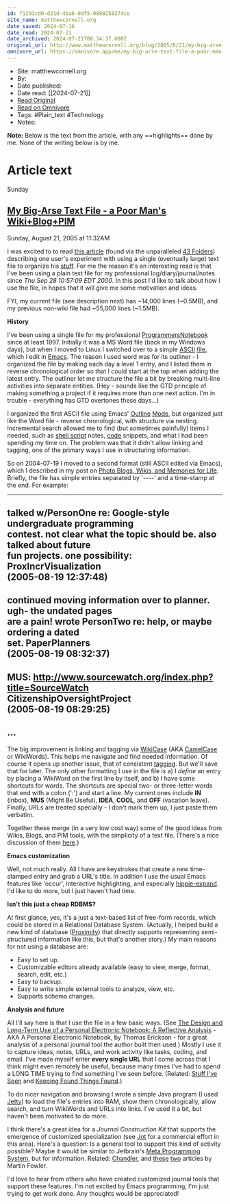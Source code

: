 ```yaml
---
id: f1293cd0-d21d-4ba6-9df5-0898258374ce
site_name: matthewcornell.org
date_saved: 2024-07-16
date_read: 2024-07-21
date_archived: 2024-07-21T08:34:37.000Z
original_url: http://www.matthewcornell.org/blog/2005/8/21/my-big-arse-text-file-a-poor-mans-wikiblogpim.html
omnivore_url: https://omnivore.app/me/my-big-arse-text-file-a-poor-man-s-wiki-blog-pim-the-experiment--190b909f348
---
```


 - Site: matthewcornell.org
 - By: 
 - Date published: 
 - Date read: [[2024-07-21]]
 - [Read Original](http://www.matthewcornell.org/blog/2005/8/21/my-big-arse-text-file-a-poor-mans-wikiblogpim.html)
 - [Read on Omnivore](https://omnivore.app/me/my-big-arse-text-file-a-poor-man-s-wiki-blog-pim-the-experiment--190b909f348)
 - Tags:  #Plain_text  #Technology 
 - Notes: 

**Note:** Below is the text from the article, with any ==highlights== done by me. None of the writing below is by me.

# Article text
Sunday

## [My Big-Arse Text File - a Poor Man's Wiki+Blog+PIM](http://www.matthewcornell.org/blog/2005/8/21/my-big-arse-text-file-a-poor-mans-wikiblogpim.html) 

 Sunday, August 21, 2005 at 11:32AM 

 I was excited to to read [this article](http://www.oreillynet.com/pub/wlg/7567) (found via the unparalleled [43 Folders](http://www.43folders.com/2005/08/life%5Finside%5Fone.html)) describing one user's experiment with using a single (eventually large) text file to organize his [stuff](http://www.google.com/url?sa=t&ct=res&cd=3&url=http%3A//www.amazon.com/exec/obidos/tg/detail/-/0142000280%3Fv%3Dglance&ei=rEEGQ5vpK6bI-QHmwe3LDg). For me the reason it's an interesting read is that I've been using a plain text file for my professional log/diary/journal/notes since _Thu Sep 28 10:57:09 EDT 2000_. In this post I'd like to talk about how I use the file, in hopes that it will give me some motivation and ideas.

FYI, my current file (see description next) has \~14,000 lines (\~0.5MB), and my previous non-wiki file had \~55,000 lines (\~1.5MB).

**History**

I've been using a single file for my professional [ProgrammersNotebook](http://c2.com/cgi/wiki?ProgrammersNotebook) since at least 1997\. Initially it was a MS Word file (back in my Windows days), but when I moved to Linux I switched over to a simple [ASCII](http://en.wikipedia.org/wiki/ASCII) [file](http://www.chris.com/ascii/), which I edit in [Emacs](http://www.gnu.org/software/emacs/emacs.html). The reason I used word was for its outliner - I organized the file by making each day a level 1 entry, and I listed them in reverse chronological order so that I could start at the top when adding the latest entry. The outliner let me structure the file a bit by breaking multi-line activities into separate entities. (Hey - sounds like the GTD principle of making something a project if it requires more than one next action. I'm in trouble - everything has GTD overtones these days...)

I organized the first ASCII file using Emacs' [Outline](http://www.gnu.org/software/emacs/manual/html%5Fnode/Outline-Mode.html) [Mode](http://www.emacswiki.org/cgi-bin/wiki/OutlineMode), but organized just like the Word file - reverse chronological, with structure via nesting. Incremental search allowed me to find (but sometimes painfully) items I needed, such as [shell script](http://www.gnu.org/software/bash/bash.html) notes, [code](http://java.sun.com/) snippets, and what I had been spending my time on. The problem was that it didn't allow linking and tagging, one of the primary ways I use in structuring information.

So on 2004-07-19 I moved to a second format (still ASCII edited via Emacs), which I described in my post on [Photo Blogs, Wikis, and Memories for Life](http://www.matthewcornell.org/blog/2005/04/photo-blogs-wikis-and-memories-for.html). Briefly, the file has simple entries separated by '----' and a time-stamp at the end. For example:

  
  ----  
  talked w/PersonOne re: Google-style undergraduate programming  
  contest. not clear what the topic should be. also talked about future  
  fun projects. one possibility: ProxIncrVisualization  
  (2005-08-19 12:37:48)  
  ----  
  continued moving information over to planner. ugh- the undated pages  
  are a pain! wrote PersonTwo re: help, or maybe ordering a dated  
  set. PaperPlanners  
  (2005-08-19 08:32:37)  
  ----  
  MUS: http://www.sourcewatch.org/index.php?title=SourceWatch  
  CitizenshipOversightProject  
  (2005-08-19 08:29:25)  
  ----  
  ...  
  ----

The big improvement is linking and tagging via [WikiCase](http://c2.com/cgi/wiki?WikiCase) (AKA [CamelCase](http://c2.com/cgi/wiki?CamelCase) or WikiWords). This helps me navigate and find needed information. Of course it opens up another issue, that of consistent [tagging](http://en.wikipedia.org/wiki/Tags). But we'll save that for later. The only other formatting I use in the file is a) I _define_ an entry by placing a WikiWord on the first line by itself, and b) I have some shortcuts for words. The shortcuts are special two- or three-letter words that end with a colon (':') and start a line. My current ones include **IN** (inbox), **MUS** (Might Be Useful), **IDEA**, **COOL**, and **OFF** (vacation leave). Finally, URLs are treated specially - I don't mark them up, I just paste them verbatim.

Together these merge (in a very low cost way) some of the good ideas from Wikis, Blogs, and PIM tools, with the simplicity of a text file. (There's a nice discussion of them [here](http://www.ourpla.net/john/wikiweblogpim.html).)

**Emacs customization**

Well, not much really. All I have are keystrokes that create a new time-stamped entry and grab a URL's title. In addition I use the usual Emacs features like 'occur', interactive highlighting, and especially [hippie-expand](http://learn.tsinghua.edu.cn/homepage/2001315450/emacs24/emacs092.htm). I'd like to do more, but I just haven't had time.

**Isn't this just a cheap RDBMS?**

At first glance, yes, it's a just a text-based list of free-form records, which could be stored in a Relational Database System. (Actually, I helped build a new kind of database ([Proximity](http://kdl.cs.umass.edu/proximity/)) that directly supports representing semi-structured information like this, but that's another story.) My main reasons for not using a database are:

* Easy to set up.
* Customizable editors already available (easy to view, merge, format, search, edit, etc.)
* Easy to backup.
* Easy to write simple external tools to analyze, view, etc.
* Supports schema changes.

**Analysis and future**

All I'll say here is that I use the file in a few basic ways. (See [The Design and Long-Term Use of a Personal Electronic Notebook: A Reflective Analysis](http://www.visi.com/~snowfall/notebook.html) \- AKA A Personal Electronic Notebook, by Thomas Erickson - for a great analysis of a personal journal tool the author built then used.) Mostly I use it to capture ideas, notes, URLs, and work activity like tasks, coding, and email. I've made myself enter **every single URL** that I come across that I think might even remotely be useful, because many times I've had to spend a LONG TIME trying to find something I've seen before. (Related: [Stuff I've Seen](http://research.microsoft.com/adapt/sis/) and [Keeping Found Things Found](http://kftf.ischool.washington.edu/).)

To do nicer navigation and browsing I wrote a simple Java program (I used [Jetty](http://jetty.mortbay.org/jetty/)) to load the file's entries into RAM, show them chronologically, allow search, and turn WikiWords and URLs into links. I've used it a bit, but haven't been motivated to do more.

I think there's a great idea for a _Journal Construction Kit_ that supports the emergence of customized specialization (see [Jot](http://www.jot.com/) for a commercial effort in this area). Here's a question: Is a general tool to support this kind of activity possible? Maybe it would be similar to Jetbrain's [Meta Programming System](http://www.jetbrains.com/mps/start%5Fmps.html), but for information. Related: [Chandler](http://wiki.osafoundation.org/bin/view/Journal/IntroToChandlerTakeTwo), and [these](http://www.martinfowler.com/articles/languageWorkbench.html) [two](http://www.martinfowler.com/articles/mpsAgree.html) articles by Martin Fowler.

I'd love to hear from others who have created customized journal tools that support these features. I'm not excited by Emacs programming, I'm just trying to get work done. Any thoughts would be appreciated!